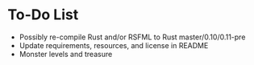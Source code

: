 # To-Do List

* Possibly re-compile Rust and/or RSFML to Rust master/0.10/0.11-pre
* Update requirements, resources, and license in README
* Monster levels and treasure